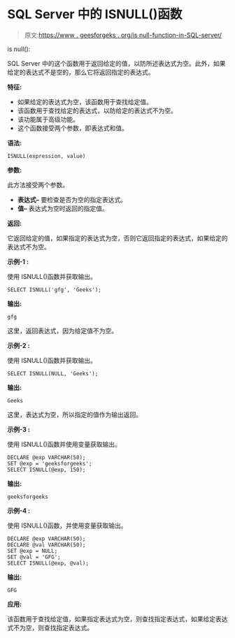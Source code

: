 # SQL Server 中的 ISNULL()函数

> 原文:[https://www . geesforgeks . org/is null-function-in-SQL-server/](https://www.geeksforgeeks.org/isnull-function-in-sql-server/)

is null():

SQL Server 中的这个函数用于返回给定的值，以防所述表达式为空。此外，如果给定的表达式不是空的，那么它将返回指定的表达式。

**特征:**

*   如果给定的表达式为空，该函数用于查找给定值。
*   该函数用于查找给定的表达式，以防给定的表达式不为空。
*   该功能属于高级功能。
*   这个函数接受两个参数，即表达式和值。

**语法:**

```
ISNULL(expression, value)
```

**参数:**

此方法接受两个参数。

*   **表达式–**
    要检查是否为空的指定表达式。
*   **值–**
    表达式为空时返回的指定值。

**返回:**

它返回给定的值，如果指定的表达式为空，否则它返回指定的表达式，如果给定的表达式不为空。

**示例-1 :**

使用 ISNULL()函数并获取输出。

```
SELECT ISNULL('gfg', 'Geeks');
```

**输出:**

```
gfg
```

这里，返回表达式，因为给定值不为空。

**示例-2 :**

使用 ISNULL()函数并获取输出。

```
SELECT ISNULL(NULL, 'Geeks');
```

**输出:**

```
Geeks
```

这里，表达式为空，所以指定的值作为输出返回。

**示例-3 :**

使用 ISNULL()函数并使用变量获取输出。

```
DECLARE @exp VARCHAR(50);
SET @exp = 'geeksforgeeks';
SELECT ISNULL(@exp, 150);
```

**输出:**

```
geeksforgeeks
```

**示例-4 :**

使用 ISNULL()函数，并使用变量获取输出。

```
DECLARE @exp VARCHAR(50);
DECLARE @val VARCHAR(50);
SET @exp = NULL;
SET @val = 'GFG';
SELECT ISNULL(@exp, @val);
```

**输出:**

```
GFG
```

**应用:**

该函数用于查找给定值，如果指定表达式为空，则查找指定表达式，如果给定表达式不为空，则查找指定表达式。